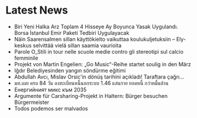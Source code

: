 # Latest News
-  Biri Yeni Halka Arz Toplam 4 Hisseye Ay Boyunca Yasak Uygulandı. Borsa İstanbul Emir Paketi Tedbiri Uygulayacak
-  Näin Saarensalmen sillan käyttökielto vaikuttaa koulukuljetuksiin – Ely-keskus selvittää vielä sillan saamia vaurioita
-  Parole O_Stili in tour nelle scuole medie contro gli stereotipi sul calcio femminile
-  Projekt von Martin Engelien: „Go Music“-Reihe startet soulig in den März
-  Iğdır Belediyesinden yangın söndürme eğitimi
-  Abdullah Avcı, Mislav Orsic'in dönüş tarihini açıkladı! Taraftara çağrı...
-  มท.เผย ครบ 84 วัน ลงทะเบียนหนี้นอกระบบ 1.46 แสนราย ยอดหนี้ กว่าหมื่นล้าน
-  Енергийният микс към 2035
-  Argumente für Carsharing-Projekt in Haltern: Bürger besuchen Bürgermeister
-  Todos podemos ser malvados
